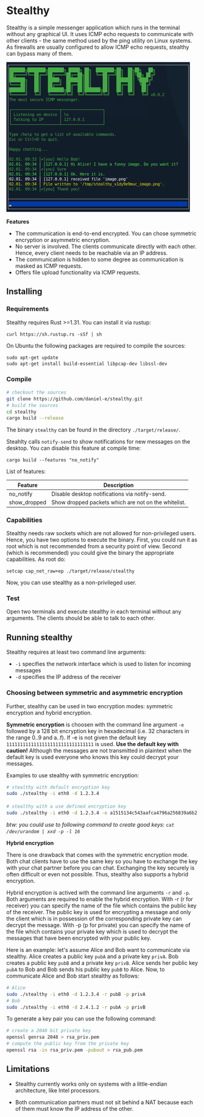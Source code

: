 # Stealthy

Stealthy is a simple messenger application which runs in the terminal without any graphical UI. It uses ICMP echo requests to communicate with other clients - the same method used by the ping utility on Linux systems. As firewalls are usually configured to allow ICMP echo requests, stealthy can bypass many of them.

![stealthy](screenshot.png)

**Features**

* The communication is end-to-end encrypted. You can chose symmetric encryption or asymmetric encryption.
* No server is involved. The clients communicate directly with each other. Hence, every client needs to be reachable via an IP address.
* The communication is hidden to some degree as communication is masked as ICMP requests.
* Offers file upload functionality via ICMP requests.

## Installing

### Requirements

Stealthy requires Rust >=1.31. You can install it via rustup:

    curl https://sh.rustup.rs -sSf | sh

On Ubuntu the following packages are required to compile the sources:

    sudo apt-get update
    sudo apt-get install build-essential libpcap-dev libssl-dev
    
### Compile
```bash
# checkout the sources
git clone https://github.com/daniel-e/stealthy.git
# build the sources
cd stealthy
cargo build --release
```

The binary `stealthy` can be found in the directory `./target/release/`.

Steahlty calls `notify-send` to show notifications for new messages on the desktop. You can disable this feature at compile time:

    cargo build --features "no_notify"

List of features:

| Feature | Description |
|---------|-------------|
| no_notify       | Disable desktop notifications via notify-send. |
| show_dropped    | Show dropped packets which are not on the whitelist. |


### Capabilities
Stealthy needs raw sockets which are not allowed for non-privileged users. Hence, you have two options to execute the binary. First, you could run it as root which is not recommended from a security point of view. Second (which is recommended) you could give the binary the appropriate capabilities. As root do:

    setcap cap_net_raw+ep ./target/release/stealthy

Now, you can use stealthy as a non-privileged user.

### Test

Open two terminals and execute stealthy in each terminal without any arguments. The clients should be able to talk to each other.

## Running stealthy

Stealthy requires at least two command line arguments:
* `-i` specifies the network interface which is used to listen for incoming messages
* `-d` specifies the IP address of the receiver



### Choosing between symmetric and asymmetric encryption

Further, stealthy can be used in two encryption modes: symmetric encryption and hybrid encryption.

**Symmetric encryption** is choosen with the command line argument `-e` followed by a 128 bit encryption key in hexadecimal (i.e. 32 characters in the range 0..9 and a..f). If -e is not given the default key `11111111111111111111111111111111` is used. **Use the default key with caution!** Although the messages are not transmitted in plaintext when the default key is used everyone who knows this key could decrypt your messages.

Examples to use stealthy with symmetric encryption:
```bash
# stealthy with default encryption key
sudo ./stealthy -i eth0 -d 1.2.3.4

# stealthy with a use defined encryption key
sudo ./stealthy -i eth0 -d 1.2.3.4 -e a1515134c543aafca4796a256839a6b2
```

*btw: you could use to following command to create good keys: `cat /dev/urandom | xxd -p -l 16`*

**Hybrid encryption**

There is one drawback that comes with the symmetric encryption mode. Both chat clients have to use the same key so you have to exchange the key with your chat partner before you can chat. Exchanging the key securely is often difficult or even not possible. Thus, stealthy also supports a hybrid encryption.

Hybrid encryption is actived with the command line arguments `-r` and `-p`. Both arguments are required to enable the hybrid encryption. With -r (r for receiver) you can specify the name of the file which contains the public key of the receiver. The public key is used for encrypting a message and only the client which is in possession of the corresponding private key can decrypt the message. With -p (p for private) you can specify the name of the file which contains your private key which is used to decrypt the messages that have been encrypted with your public key.

Here is an example: let's assume Alice and Bob want to communicate via stealthy. Alice creates a public key `pubA` and a private key `privA`. Bob creates a public key `pubB` and a private key `privB`. Alice sends her public key `pubA` to Bob and Bob sends his public key `pubB` to Alice. Now, to communicate Alice and Bob start stealthy as follows:

```bash
# Alice
sudo ./stealthy -i eth0 -d 1.2.3.4 -r pubB -p privA
# Bob
sudo ./stealthy -i eth0 -d 2.4.1.2 -r pubA -p privB
```

To generate a key pair you can use the following command:

```bash
# create a 2048 bit private key
openssl genrsa 2048 > rsa_priv.pem
# compute the public key from the private key
openssl rsa -in rsa_priv.pem -pubout > rsa_pub.pem
```


## Limitations

* Stealthy currently works only on systems with a little-endian architecture, like Intel processors.

* Both communication partners must not sit behind a NAT because each of them must know the IP address of the other.

